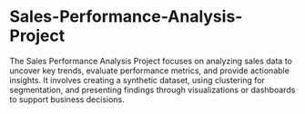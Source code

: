 # Sales-Performance-Analysis-Project
The Sales Performance Analysis Project focuses on analyzing sales data to uncover key trends, evaluate performance metrics, and provide actionable insights. It involves creating a synthetic dataset, using clustering for segmentation, and presenting findings through visualizations or dashboards to support business decisions.
